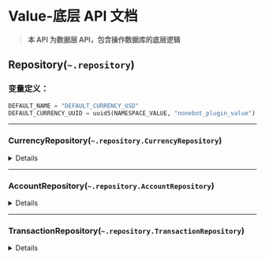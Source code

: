 # Value-底层 API 文档

> **本 API 为数据层 API，包含操作数据库的底层逻辑**

## Repository(`~.repository`)

### 变量定义：

```python
DEFAULT_NAME = "DEFAULT_CURRENCY_USD"
DEFAULT_CURRENCY_UUID = uuid5(NAMESPACE_VALUE, "nonebot_plugin_value")
```

---

### CurrencyRepository(`~.repository.CurrencyRepository`)

<details>

```python
class CurrencyRepository:
    """货币元数据操作"""

    def __init__(self, session: AsyncSession):
        ...

    async def createcurrency(self, currency_data: CurrencyData) -> CurrencyMeta:
        """创建新货币"""
        ...

    async def update_currency(self, currency_data: CurrencyData) -> CurrencyMeta:
        """更新货币信息"""

    async def getcurrency(self, currency_id: str) -> CurrencyMeta | None:
        """获取货币信息"""
        ...

    async def remove_currency(self, currency_id: str):
        """删除货币（警告！会同时删除所有关联账户！）"""
        ...
```

</details>

---

### AccountRepository(`~.repository.AccountRepository`)

<details>

```python
class AccountRepository:
    """账户操作"""

    def __init__(self, session: AsyncSession):
        self.session = session

    async def get_or_create_account(
        self, user_id: str, currency_id: str
    ) -> UserAccount:
        """获取或创建用户账户"""
        ...

    async def get_balance(self, account_id: str) -> float | None:
        """获取账户余额"""
        ...

    async def update_balance(
        self, account_id: str, amount: float, currency_id: str
    ) -> tuple[float, float]:
        """更新余额"""
        ...

    async def list_accounts(self, currency_id: str | None = None):
        """列出所有账户"""
        ...

    async def remove_account(self, account_id: str):
        """删除账户"""
        ...
```

</details>

---

### TransactionRepository(`~.repository.TransactionRepository`)

<details>

```python
class TransactionRepository:
    """交易操作"""

    def __init__(self, session: AsyncSession):
        ...

    async def create_transaction(
        self,
        account_id: str,
        currency_id: str,
        amount: float,
        action: str,
        source: str,
        balance_before: float,
        balance_after: float,
        timestamp: datetime | None = None,
    ) -> Transaction:
        """创建交易记录"""
        ...

    async def get_transaction_history(self, account_id: str, limit: int = 100):
        """获取账户交易历史"""
        ...

    async def remove_transaction(self, transaction_id: str) -> bool:
        """删除交易记录"""
        ...
```

</details>
